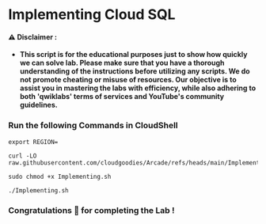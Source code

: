 #  Implementing Cloud SQL


#### ⚠️ Disclaimer :
- **This script is for the educational purposes just to show how quickly we can solve lab. Please make sure that you have a thorough understanding of the instructions before utilizing any scripts. We do not promote cheating or  misuse of resources. Our objective is to assist you in mastering the labs with efficiency, while also adhering to both 'qwiklabs' terms of services and YouTube's community guidelines.**

### Run the following Commands in CloudShell 

```
export REGION=
```

```
curl -LO raw.githubusercontent.com/cloudgoodies/Arcade/refs/heads/main/Implementing%20Cloud%20SQL/Implementing.sh

sudo chmod +x Implementing.sh

./Implementing.sh
```

### Congratulations 🎉 for completing the Lab !
